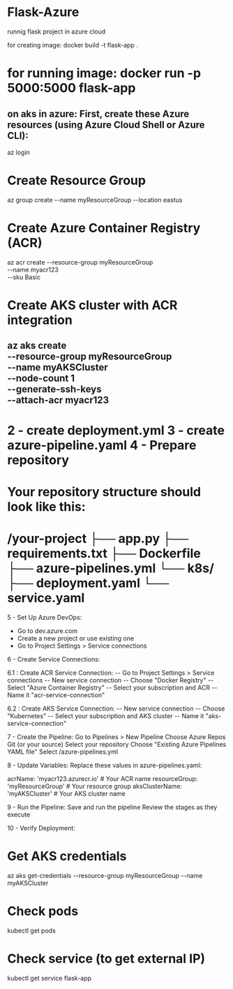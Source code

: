 # Flask-Azure
runnig flask project in azure cloud


for creating image: 
docker build -t flask-app .

for running image:
docker run -p 5000:5000 flask-app
======================================================
on aks in azure:
First, create these Azure resources (using Azure Cloud Shell or Azure CLI):
---
az login

# Create Resource Group
az group create --name myResourceGroup --location eastus

# Create Azure Container Registry (ACR)
az acr create --resource-group myResourceGroup \
              --name myacr123 \
              --sku Basic

# Create AKS cluster with ACR integration
az aks create \
    --resource-group myResourceGroup \
    --name myAKSCluster \
    --node-count 1 \
    --generate-ssh-keys \
    --attach-acr myacr123
---

2 - create deployment.yml
3 - create azure-pipeline.yaml
4 - Prepare repository
===
# Your repository structure should look like this:
/your-project
  ├── app.py
  ├── requirements.txt
  ├── Dockerfile
  ├── azure-pipelines.yml
  └── k8s/
      ├── deployment.yaml
      └── service.yaml
===
5 - Set Up Azure DevOps:

- Go to dev.azure.com
- Create a new project or use existing one
- Go to Project Settings > Service connections


6 - Create Service Connections:

6.1 : Create ACR Service Connection:
-- Go to Project Settings > Service connections
-- New service connection
-- Choose "Docker Registry"
-- Select "Azure Container Registry"
-- Select your subscription and ACR
-- Name it "acr-service-connection"

6.2 : Create AKS Service Connection:
-- New service connection
-- Choose "Kubernetes"
-- Select your subscription and AKS cluster
-- Name it "aks-service-connection"




7 - Create the Pipeline:
Go to Pipelines > New Pipeline
Choose Azure Repos Git (or your source)
Select your repository
Choose "Existing Azure Pipelines YAML file"
Select /azure-pipelines.yml


8 - Update Variables:
Replace these values in azure-pipelines.yaml:

acrName: 'myacr123.azurecr.io'  # Your ACR name
resourceGroup: 'myResourceGroup'  # Your resource group
aksClusterName: 'myAKSCluster'   # Your AKS cluster name

9 - Run the Pipeline:
Save and run the pipeline
Review the stages as they execute


10 - Verify Deployment:
# Get AKS credentials
az aks get-credentials --resource-group myResourceGroup --name myAKSCluster

# Check pods
kubectl get pods

# Check service (to get external IP)
kubectl get service flask-app


